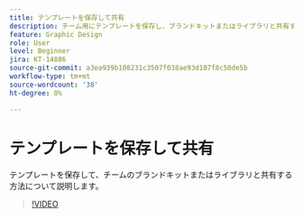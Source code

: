 ```yaml
---
title: テンプレートを保存して共有
description: チーム用にテンプレートを保存し、ブランドキットまたはライブラリと共有する方法について説明します
feature: Graphic Design
role: User
level: Beginner
jira: KT-14886
source-git-commit: a3ea939b108231c3507f038ae93d107f8c50de5b
workflow-type: tm+mt
source-wordcount: '38'
ht-degree: 0%

---
```


# テンプレートを保存して共有

テンプレートを保存して、チームのブランドキットまたはライブラリと共有する方法について説明します。

>[!VIDEO](https://video.tv.adobe.com/v/3427098?quality=12&learn=on&hidetitle=true)
